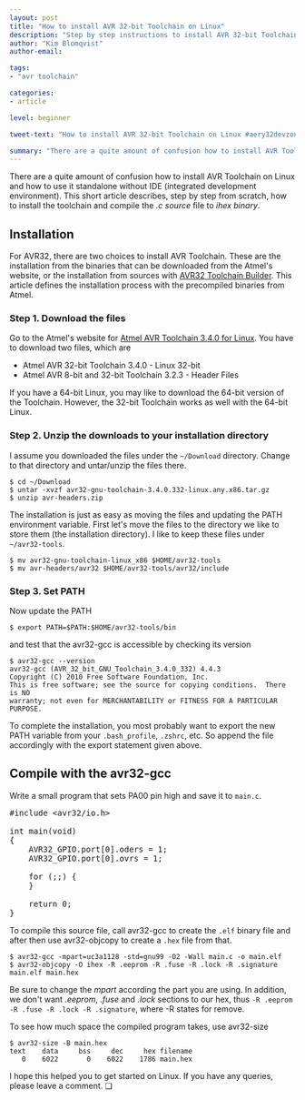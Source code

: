 ```yaml
---
layout: post
title: "How to install AVR 32-bit Toolchain on Linux"
description: "Step by step instructions to install AVR 32-bit Toolchain"
author: "Kim Blomqvist"
author-email:

tags:
- "avr toolchain"

categories:
- article

level: beginner

tweet-text: "How to install AVR 32-bit Toolchain on Linux #aery32devzone"

summary: "There are a quite amount of confusion how to install AVR Toolchain on Linux and how to use it standalone without IDE. To make this process easier I decided to describe the installation process step by step"
---
```


There are a quite amount of confusion how to install AVR Toolchain on Linux and how to use it standalone without IDE (integrated development environment). This short article describes, step by step from scratch, how to install the toolchain and compile the *.c source* file to *ihex binary*.

## Installation

For AVR32, there are two choices to install AVR Toolchain. These are the installation from the binaries that can be downloaded from the Atmel's website, or the installation from sources with [AVR32 Toolchain Builder](https://github.com/jsnyder/avr32-toolchain). This article defines the installation process with the precompiled binaries from Atmel.

### Step 1. Download the files

Go to the Atmel's website for [Atmel AVR Toolchain 3.4.0 for Linux](http://www.atmel.com/tools/ATMELAVRTOOLCHAINFORLINUX.aspx). You have to download two files, which are

- Atmel AVR 32-bit Toolchain 3.4.0 - Linux 32-bit
- Atmel AVR 8-bit and 32-bit Toolchain 3.2.3 - Header Files

If you have a 64-bit Linux, you may like to download the 64-bit version of the Toolchain. However, the 32-bit Toolchain works as well with the 64-bit Linux.

### Step 2. Unzip the downloads to your installation directory

I assume you downloaded the files under the `~/Download` directory. Change to that directory and untar/unzip the files there.

    $ cd ~/Download
    $ untar -xvzf avr32-gnu-toolchain-3.4.0.332-linux.any.x86.tar.gz
    $ unzip avr-headers.zip

The installation is just as easy as moving the files and updating the PATH environment variable. First let's move the files to the directory we like to store them (the installation directory). I like to keep these files under `~/avr32-tools`.

    $ mv avr32-gnu-toolchain-linux_x86 $HOME/avr32-tools
    $ mv avr-headers/avr32 $HOME/avr32-tools/avr32/include

### Step 3. Set PATH

Now update the PATH

    $ export PATH=$PATH:$HOME/avr32-tools/bin

and test that the avr32-gcc is accessible by checking its version

    $ avr32-gcc --version
    avr32-gcc (AVR_32_bit_GNU_Toolchain_3.4.0_332) 4.4.3
    Copyright (C) 2010 Free Software Foundation, Inc.
    This is free software; see the source for copying conditions.  There is NO
    warranty; not even for MERCHANTABILITY or FITNESS FOR A PARTICULAR PURPOSE.

To complete the installation, you most probably want to export the new PATH variable from your `.bash_profile`, `.zshrc`, etc. So append the file accordingly with the export statement given above.

## Compile with the avr32-gcc

Write a small program that sets PA00 pin high and save it to `main.c`.

<pre class="prettyprint lang-c">
#include &lt;avr32/io.h&gt;

int main(void)
{
	AVR32_GPIO.port[0].oders = 1;
	AVR32_GPIO.port[0].ovrs = 1;

	for (;;) {
	}

	return 0;
}
</pre>

To compile this source file, call avr32-gcc to create the `.elf` binary file and after then use avr32-objcopy to create a `.hex` file from that.

    $ avr32-gcc -mpart=uc3a1128 -std=gnu99 -O2 -Wall main.c -o main.elf
    $ avr32-objcopy -O ihex -R .eeprom -R .fuse -R .lock -R .signature main.elf main.hex

Be sure to change the *mpart* according the part you are using. In addition, we don't want *.eeprom*, *.fuse* and *.lock* sections to our hex, thus `-R .eeprom -R .fuse -R .lock -R .signature`, where -R states for remove.

To see how much space the compiled program takes, use avr32-size

    $ avr32-size -B main.hex
    text    data     bss     dec     hex filename
       0    6022       0    6022    1786 main.hex

I hope this helped you to get started on Linux. If you have any queries, please leave a comment. &#10065;